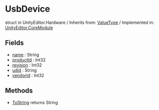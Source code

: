 # UsbDevice
struct in UnityEditor.Hardware
 / Inherits from: <a href="https://docs.unity3d.com/6000.1/Documentation/ScriptReference/ValueType.html">ValueType</a> / Implemented in: <a href="https://docs.unity3d.com/6000.1/Documentation/ScriptReference/UnityEditor.CoreModule.html">UnityEditor.CoreModule</a>

## Fields
- <a href="https://docs.unity3d.com/6000.1/Documentation/ScriptReference/UsbDevice-name.html">name</a> : String
- <a href="https://docs.unity3d.com/6000.1/Documentation/ScriptReference/UsbDevice-productId.html">productId</a> : Int32
- <a href="https://docs.unity3d.com/6000.1/Documentation/ScriptReference/UsbDevice-revision.html">revision</a> : Int32
- <a href="https://docs.unity3d.com/6000.1/Documentation/ScriptReference/UsbDevice-udid.html">udid</a> : String
- <a href="https://docs.unity3d.com/6000.1/Documentation/ScriptReference/UsbDevice-vendorId.html">vendorId</a> : Int32

## Methods
- <a href="https://docs.unity3d.com/6000.1/Documentation/ScriptReference/UsbDevice.ToString.html">ToString</a> returns String
